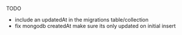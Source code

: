 TODO
- include an updatedAt in the migrations table/collection
- fix mongodb createdAt make sure its only updated on initial insert
